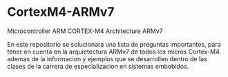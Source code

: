 # CortexM4-ARMv7
Microcontroller ARM CORTEX-M4 Architecture ARMv7

En este repositorio se solucionara una lista de preguntas importantes, para tener en cuenta en la arquietectura ARMv7
de todos los micros Cortex-M4. ademas de la informacion y ejemplos que se desarrollen dentro de las clases de la carrera
de especializacion en sistemas embebidos.
